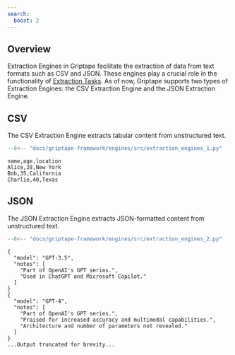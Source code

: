 ```yaml
---
search:
  boost: 2
---
```


## Overview

Extraction Engines in Griptape facilitate the extraction of data from text formats such as CSV and JSON.
These engines play a crucial role in the functionality of [Extraction Tasks](../../griptape-framework/structures/tasks.md).
As of now, Griptape supports two types of Extraction Engines: the CSV Extraction Engine and the JSON Extraction Engine.

## CSV

The CSV Extraction Engine extracts tabular content from unstructured text.

```python
--8<-- "docs/griptape-framework/engines/src/extraction_engines_1.py"
```

```
name,age,location
Alice,28,New York
Bob,35,California
Charlie,40,Texas
```

## JSON

The JSON Extraction Engine extracts JSON-formatted content from unstructured text.

```python
--8<-- "docs/griptape-framework/engines/src/extraction_engines_2.py"
```

```
{
  "model": "GPT-3.5",
  "notes": [
    "Part of OpenAI's GPT series.",
    "Used in ChatGPT and Microsoft Copilot."
  ]
}
{
  "model": "GPT-4",
  "notes": [
    "Part of OpenAI's GPT series.",
    "Praised for increased accuracy and multimodal capabilities.",
    "Architecture and number of parameters not revealed."
  ]
}
...Output truncated for brevity...
```
